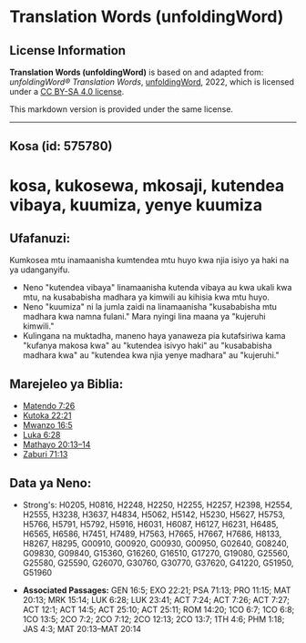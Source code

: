 # Translation Words (unfoldingWord)

## License Information

**Translation Words (unfoldingWord)** is based on and adapted from: _unfoldingWord® Translation Words_, [unfoldingWord](https://unfoldingword.org/utw), 2022, which is licensed under a [CC BY-SA 4.0 license](https://creativecommons.org/licenses/by-sa/4.0/legalcode.en).

This markdown version is provided under the same license.



--------------------------------

## Kosa (id: 575780)

kosa, **kukosewa**, mkosaji, kutendea vibaya, kuumiza, yenye kuumiza
====================================================================

Ufafanuzi:
----------

Kumkosea mtu inamaanisha kumtendea mtu huyo kwa njia isiyo ya haki na ya udanganyifu.

* Neno "kutendea vibaya" linamaanisha kutenda vibaya au kwa ukali kwa mtu, na kusababisha madhara ya kimwili au kihisia kwa mtu huyo.
* Neno "kuumiza" ni la jumla zaidi na linamaanisha "kusababisha mtu madhara kwa namna fulani." Mara nyingi lina maana ya "kujeruhi kimwili."
* Kulingana na muktadha, maneno haya yanaweza pia kutafsiriwa kama "kufanya makosa kwa" au "kutendea isivyo haki" au "kusababisha madhara kwa" au "kutendea kwa njia yenye madhara" au "kujeruhi."

Marejeleo ya Biblia:
--------------------

* [Matendo 7:26](https://ref.ly/Acts7:26)
* [Kutoka 22:21](https://ref.ly/Exod22:21)
* [Mwanzo 16:5](https://ref.ly/Gen16:5)
* [Luka 6:28](https://ref.ly/Luke6:28)
* [Mathayo 20:13–14](https://ref.ly/Matt20:13-Matt20:14)
* [Zaburi 71:13](https://ref.ly/Ps71:13)

Data ya Neno:
-------------

* Strong's: H0205, H0816, H2248, H2250, H2255, H2257, H2398, H2554, H2555, H3238, H3637, H4834, H5062, H5142, H5230, H5627, H5753, H5766, H5791, H5792, H5916, H6031, H6087, H6127, H6231, H6485, H6565, H6586, H7451, H7489, H7563, H7665, H7667, H7686, H8133, H8267, H8295, G00910, G00920, G00930, G00950, G02640, G08240, G09830, G09840, G15360, G16260, G16510, G17270, G19080, G25560, G25580, G25590, G26070, G30760, G30770, G37620, G41220, G51950, G51960

* **Associated Passages:** GEN 16:5; EXO 22:21; PSA 71:13; PRO 11:15; MAT 20:13; MRK 15:14; LUK 6:28; LUK 23:41; ACT 7:24; ACT 7:26; ACT 7:27; ACT 12:1; ACT 14:5; ACT 25:10; ACT 25:11; ROM 14:20; 1CO 6:7; 1CO 6:8; 1CO 13:5; 2CO 7:2; 2CO 7:12; 2CO 12:13; 2CO 13:7; 1TH 4:6; PHM 1:18; JAS 4:3; MAT 20:13–MAT 20:14

